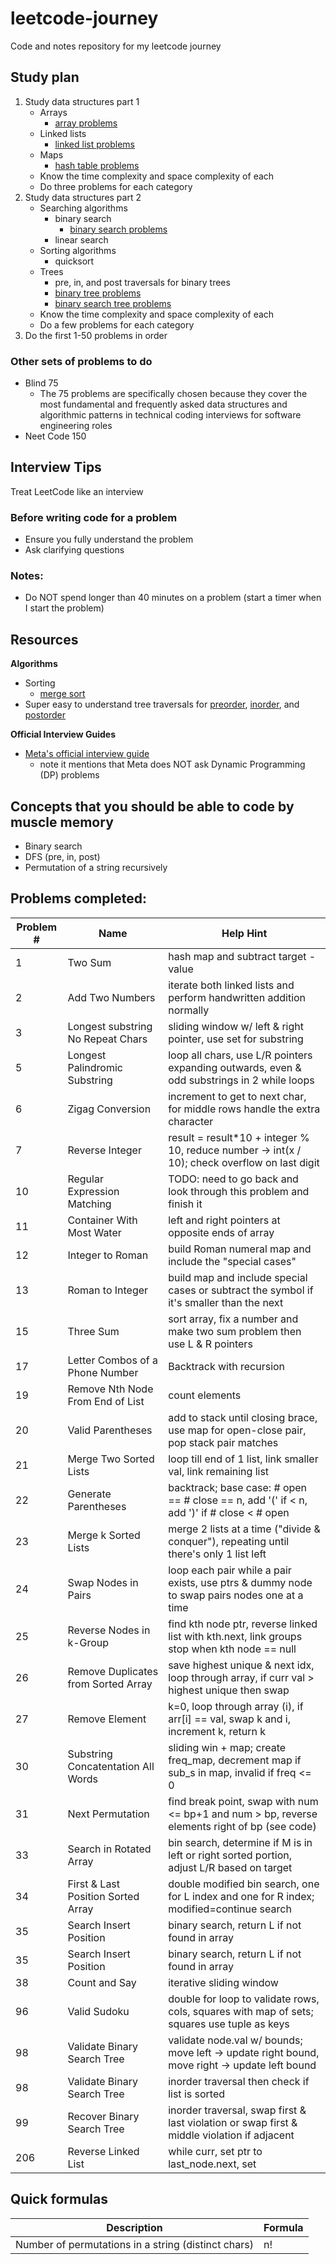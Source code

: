 # leetcode-journey
Code and notes repository for my leetcode journey

## Study plan
1. Study data structures part 1
   - Arrays
     - [array problems](https://leetcode.com/problem-list/array/)
   - Linked lists
     - [linked list problems](https://leetcode.com/problem-list/linked-list/)
   - Maps
     - [hash table problems](https://leetcode.com/problem-list/hash-table/)
   - Know the time complexity and space complexity of each
   - Do three problems for each category
2. Study data structures part 2
   - Searching algorithms
     - binary search
       - [binary search problems](https://leetcode.com/problem-list/binary-search/)
     - linear search
   - Sorting algorithms
     - quicksort
   - Trees
     - pre, in, and post traversals for binary trees
     - [binary tree problems](https://leetcode.com/problem-list/binary-tree/)
     - [binary search tree problems](https://leetcode.com/problem-list/binary-search-tree/)
   - Know the time complexity and space complexity of each
   - Do a few problems for each category
3. Do the first 1-50 problems in order

### Other sets of problems to do
- Blind 75
  - The 75 problems are specifically chosen because they cover the most fundamental and frequently asked data structures and algorithmic patterns in technical coding interviews for software engineering roles
- Neet Code 150

## Interview Tips
Treat LeetCode like an interview

### Before writing code for a problem
- Ensure you fully understand the problem
- Ask clarifying questions

### Notes:
- Do NOT spend longer than 40 minutes on a problem (start a timer when I start the problem)

## Resources
__Algorithms__
- Sorting
  - [merge sort](https://www.youtube.com/watch?v=3j0SWDX4AtU&ab_channel=BroCode)
- Super easy to understand tree traversals for [preorder](https://www.youtube.com/watch?v=1WxLM2hwL-U&ab_channel=MichaelSambol), [inorder](https://www.youtube.com/watch?v=5dySuyZf9Qg&ab_channel=MichaelSambol), and [postorder](https://www.youtube.com/watch?v=4zVdfkpcT6U&ab_channel=MichaelSambol)

__Official Interview Guides__
  - [Meta's official interview guide](https://www.metacareers.com/swe-prep-onsite)
    - note it mentions that Meta does NOT ask Dynamic Programming (DP) problems
   

## Concepts that you should be able to code by muscle memory
* Binary search
* DFS (pre, in, post)
* Permutation of a string recursively

## Problems completed:
| Problem # | Name                                 | Help Hint                                                                                    |
|-----------|--------------------------------------|----------------------------------------------------------------------------------------------|
| 1         |  Two Sum                             | hash map and subtract target - value                                                         |
| 2         |  Add Two Numbers                     | iterate both linked lists and perform handwritten addition normally                          |
| 3         |  Longest substring No Repeat Chars   | sliding window w/ left & right pointer, use set for substring                                |
| 5         |  Longest Palindromic Substring       | loop all chars, use L/R pointers expanding outwards, even & odd substrings in 2 while loops  |
| 6         |  Zigag Conversion                    | increment to get to next char, for middle rows handle the extra character                    |
| 7         |  Reverse Integer                     | result = result*10 + integer % 10, reduce number -> int(x / 10); check overflow on last digit|
| 10        |  Regular Expression Matching         | TODO: need to go back and look through this problem and finish it                            |
| 11        |  Container With Most Water           | left and right pointers at opposite ends of array                                            |
| 12        |  Integer to Roman                    | build Roman numeral map and include the "special cases"                                      |
| 13        |  Roman to Integer                    | build map and include special cases or subtract the symbol if it's smaller than the next     |
| 15        |  Three Sum                           | sort array, fix a number and make two sum problem then use L & R pointers                    |
| 17        |  Letter Combos of a Phone Number     | Backtrack with recursion                                                                     |
| 19        |  Remove Nth Node From End of List    | count elements                                                                               |
| 20        |  Valid Parentheses                   | add to stack until closing brace, use map for open-close pair, pop stack pair matches        |
| 21        |  Merge Two Sorted Lists              | loop till end of 1 list, link smaller val, link remaining list                               |
| 22        |  Generate Parentheses                | backtrack; base case: # open == # close == n, add '(' if < n, add ')' if # close < # open    |
| 23        |  Merge k Sorted Lists                | merge 2 lists at a time ("divide & conquer"), repeating until there's only 1 list left       |
| 24        |  Swap Nodes in Pairs                 | loop each pair while a pair exists, use ptrs & dummy node to swap pairs nodes one at a time  |
| 25        |  Reverse Nodes in k-Group            | find kth node ptr, reverse linked list with kth.next, link groups stop when kth node == null |
| 26        |  Remove Duplicates from Sorted Array | save highest unique & next idx, loop through array, if curr val > highest unique then swap   |
| 27        |  Remove Element                      | k=0, loop through array (i), if arr[i] == val, swap k and i, increment k, return k           |
| 30        |  Substring Concatentation All Words  | sliding win + map; create freq_map, decrement map if sub_s in map, invalid if freq <= 0      |
| 31        |  Next Permutation                    | find break point, swap with num <= bp+1 and num > bp, reverse elements right of bp (see code)|
| 33        |  Search in Rotated Array             | bin search, determine if M is in left or right sorted portion, adjust L/R based on target    |
| 34        |  First & Last Position Sorted Array  | double modified bin search, one for L index and one for R index; modified=continue search    |
| 35        |  Search Insert Position              | binary search, return L if not found in array                                                |
| 35        |  Search Insert Position              | binary search, return L if not found in array                                                |
| 38        |  Count and Say                       | iterative sliding window                                                                     |
| 96        |  Valid Sudoku                        | double for loop to validate rows, cols, squares with map of sets; squares use tuple as keys  |
| 98        |  Validate Binary Search Tree         | validate node.val w/ bounds; move left -> update right bound, move right -> update left bound|
| 98        |  Validate Binary Search Tree         | inorder traversal then check if list is sorted                                               |
| 99        |  Recover Binary Search Tree          | inorder traversal, swap first & last violation or swap first & middle violation if adjacent  |
| 206       |  Reverse Linked List                 | while curr, set ptr to last_node.next, set|

## Quick formulas
| Description                                        | Formula         |
|----------------------------------------------------|-----------------|
| Number of permutations in a string (distinct chars) | n!             |

